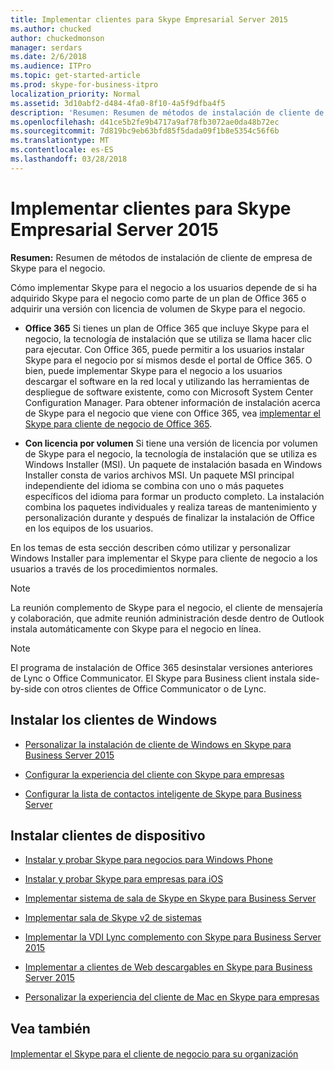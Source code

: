 ```yaml
---
title: Implementar clientes para Skype Empresarial Server 2015
ms.author: chucked
author: chuckedmonson
manager: serdars
ms.date: 2/6/2018
ms.audience: ITPro
ms.topic: get-started-article
ms.prod: skype-for-business-itpro
localization_priority: Normal
ms.assetid: 3d10abf2-d484-4fa0-8f10-4a5f9dfba4f5
description: 'Resumen: Resumen de métodos de instalación de cliente de empresa de Skype para el negocio.'
ms.openlocfilehash: d41ce5b2fe9b4717a9af78fb3072ae0da48b72ec
ms.sourcegitcommit: 7d819bc9eb63bfd85f5dada09f1b8e5354c56f6b
ms.translationtype: MT
ms.contentlocale: es-ES
ms.lasthandoff: 03/28/2018
---
```

# <a name="deploy-clients-for-skype-for-business-server-2015"></a>Implementar clientes para Skype Empresarial Server 2015
 
**Resumen:** Resumen de métodos de instalación de cliente de empresa de Skype para el negocio.
  
Cómo implementar Skype para el negocio a los usuarios depende de si ha adquirido Skype para el negocio como parte de un plan de Office 365 o adquirir una versión con licencia de volumen de Skype para el negocio. 
  
- **Office 365** Si tienes un plan de Office 365 que incluye Skype para el negocio, la tecnología de instalación que se utiliza se llama hacer clic para ejecutar. Con Office 365, puede permitir a los usuarios instalar Skype para el negocio por sí mismos desde el portal de Office 365. O bien, puede implementar Skype para el negocio a los usuarios descargar el software en la red local y utilizando las herramientas de despliegue de software existente, como con Microsoft System Center Configuration Manager. Para obtener información de instalación acerca de Skype para el negocio que viene con Office 365, vea [implementar el Skype para cliente de negocio de Office 365](https://support.office.com/article/8c563b81-22c9-4024-9efe-9fe28c7bbc96).
    
- **Con licencia por volumen** Si tiene una versión de licencia por volumen de Skype para el negocio, la tecnología de instalación que se utiliza es Windows Installer (MSI). Un paquete de instalación basada en Windows Installer consta de varios archivos MSI. Un paquete MSI principal independiente del idioma se combina con uno o más paquetes específicos del idioma para formar un producto completo. La instalación combina los paquetes individuales y realiza tareas de mantenimiento y personalización durante y después de finalizar la instalación de Office en los equipos de los usuarios.
    
En los temas de esta sección describen cómo utilizar y personalizar Windows Installer para implementar el Skype para cliente de negocio a los usuarios a través de los procedimientos normales.
  
> [!NOTE]
> La reunión complemento de Skype para el negocio, el cliente de mensajería y colaboración, que admite reunión administración desde dentro de Outlook instala automáticamente con Skype para el negocio en línea. 
  
> [!NOTE]
> El programa de instalación de Office 365 desinstalar versiones anteriores de Lync o Office Communicator. El Skype para Business client instala side-by-side con otros clientes de Office Communicator o de Lync. 
  
## <a name="installing-windows-clients"></a>Instalar los clientes de Windows

- [Personalizar la instalación de cliente de Windows en Skype para Business Server 2015](customize-windows-client-installation.md)
    
- [Configurar la experiencia del cliente con Skype para empresas](configure-the-client-experience.md)
    
- [Configurar la lista de contactos inteligente de Skype para Business Server](configure-smart-contacts-list.md)
    
## <a name="installing-device-clients"></a>Instalar clientes de dispositivo

- [Instalar y probar Skype para negocios para Windows Phone](windows-phone.md)
    
- [Instalar y probar Skype para empresas para iOS](ios.md)
    
- [Implementar sistema de sala de Skype en Skype para Business Server](deploy-skype-room-system.md)
    
- [Implementar sala de Skype v2 de sistemas](room-systems-v2.md)
    
- [Implementar la VDI Lync complemento con Skype para Business Server 2015](deploy-the-lync-vdi-plug-in.md)
    
- [Implementar a clientes de Web descargables en Skype para Business Server 2015](deploy-web-downloadable-clients.md)
    
- [Personalizar la experiencia del cliente de Mac en Skype para empresas](customize-the-mac-client-experience.md)
    
## <a name="see-also"></a>Vea también

#### 

[Implementar el Skype para el cliente de negocio para su organización](https://support.officeppe.com/en-us/article/Deploy-the-Skype-for-Business-client-for-your-organization-8c563b81-22c9-4024-9efe-9fe28c7bbc96?ui=en-US&amp;rs=en-US&amp;ad=US)

